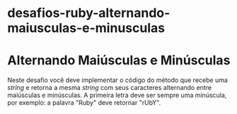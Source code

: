 # desafios-ruby-alternando-maiusculas-e-minusculas

# Alternando Maiúsculas e Minúsculas

Neste desafio você deve implementar o código do método que recebe uma *string* e
retorna a mesma *string* com seus caracteres alternando entre maiúsculas e
minúsculas. A primeira letra deve ser sempre uma minúscula, por exemplo:
a palavra "Ruby" deve retornar "rUbY".
